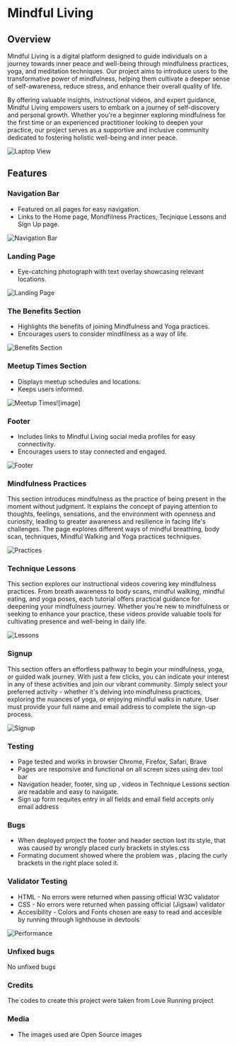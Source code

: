 # Mindful Living

## Overview
Mindful Living is a digital platform designed to guide individuals on a journey towards inner peace and well-being through mindfulness practices, yoga, and meditation techniques. Our project aims to introduce users to the transformative power of mindfulness, helping them cultivate a deeper sense of self-awareness, reduce stress, and enhance their overall quality of life.

By offering valuable insights, instructional videos, and expert guidance, Mindful Living empowers users to embark on a journey of self-discovery and personal growth. Whether you're a beginner exploring mindfulness for the first time or an experienced practitioner looking to deepen your practice, our project serves as a supportive and inclusive community dedicated to fostering holistic well-being and inner peace.


![Laptop View](https://github.com/alexkalisz/Mindful-Living/blob/main/assets/images/display.png?raw=true)


## Features

### Navigation Bar
- Featured on all pages for easy navigation.
- Links to the Home page, Mondfilness Practices, Tecjnique Lessons and Sign Up page.

![Navigation Bar](https://github.com/alexkalisz/Mindful-Living/blob/main/assets/images/navigation%20bar.png)

### Landing Page
- Eye-catching photograph with text overlay showcasing relevant locations.

![Landing Page](https://github.com/alexkalisz/Mindful-Living/blob/main/assets/images/landing%20image.png)  


### The Benefits Section
- Highlights the benefits of joining Mindfulness and Yoga practices.
- Encourages users to consider mindfilness as a way of life.

![Benefits Section](https://github.com/alexkalisz/Mindful-Living/blob/main/assets/images/Benefits%20Section.png)


### Meetup Times Section
- Displays meetup schedules and locations.
- Keeps users informed.

![Meetup Times](https://github.com/alexkalisz/Mindful-Living/blob/main/assets/images/Meetup%20Times.png)![image]

### Footer
- Includes links to Mindful Living social media profiles for easy connectivity.
- Encourages users to stay connected and engaged.

![Footer](https://github.com/alexkalisz/Mindful-Living/blob/main/assets/images/Footer.png)

### Mindfulness Practices
This section introduces mindfulness as the practice of being present in the moment without judgment. It explains the concept of paying attention to thoughts, feelings, sensations, and the environment with openness and curiosity, leading to greater awareness and resilience in facing life's challenges.
The page explores different ways of mindful breathing, body scan, techniques, Mindful Walking and Yoga practices techniques.

![Practices](https://github.com/alexkalisz/Mindful-Living/blob/main/assets/images/practices.png)

### Technique Lessons

This section explores our instructional videos covering key mindfulness practices. From breath awareness to body scans, mindful walking, mindful eating, and yoga poses, each tutorial offers practical guidance for deepening your mindfulness journey. Whether you're new to mindfulness or seeking to enhance your practice, these videos provide valuable tools for cultivating presence and well-being in daily life.

![Lessons](https://github.com/alexkalisz/Mindful-Living/blob/main/assets/images/yoga%20poses.png)


### Signup

This section offers an effortless pathway to begin your mindfulness, yoga, or guided walk journey. With just a few clicks, you can indicate your interest in any of these activities and join our vibrant community. Simply select your preferred activity - whether it's delving into mindfulness practices, exploring the nuances of yoga, or enjoying mindful walks in nature. User must provide your full name and email address to complete the sign-up process.


![Signup](https://github.com/alexkalisz/Mindful-Living/blob/main/assets/images/signup.png)

### Testing

- Page tested and works in browser Chrome, Firefox, Safari, Brave
- Pages are responsive and functional on all screen sizes using dev tool bar
- Navigation header, footer, sing up , videos in Technique Lessons section  are readable and easy to navigate.
- Sign up form requites  entry in all fields  and email field accepts only email address

### Bugs

- When deployed project the footer and header section lost its style, that was caused by wrongly placed curly brackets in styles.css
- Formating document showed where the problem was , placing the curly brackets in the right place soled it.

   
### Validator Testing
- HTML - No errors were returned when passing official W3C validator
- CSS -  No errors were returned when passing official (Jigsaw) validator
- Accesibility - Colors and Fonts chosen are easy to read and accesible by running through lighthouse in devtools

![Performance](https://github.com/alexkalisz/Mindful-Living/blob/main/assets/images/performance.png)


### Unfixed bugs
  No unfixed bugs

### Credits
The codes to create this project were taken from Love Running project

### Media
- The images used are Open Source images


  







